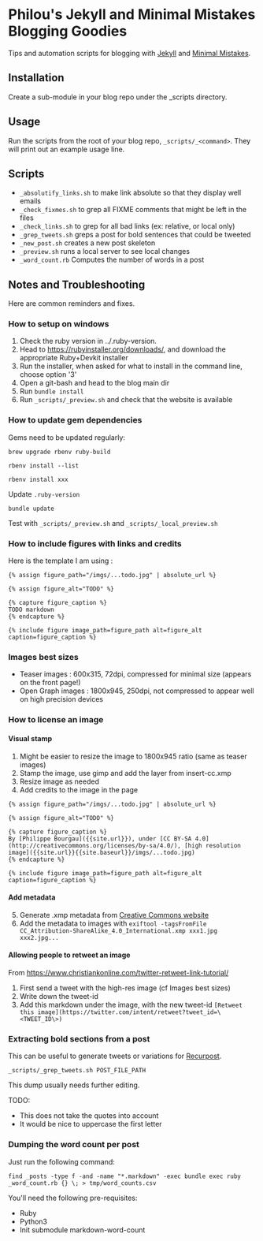 # Philou's Jekyll and Minimal Mistakes Blogging Goodies

Tips and automation scripts for blogging with [Jekyll](https://jekyllrb.com/) and [Minimal Mistakes](https://mmistakes.github.io/minimal-mistakes/).

## Installation

Create a sub-module in your blog repo under the _scripts directory.

## Usage

Run the scripts from the root of your blog repo, `_scripts/_<command>`. They will print out an example usage line.

## Scripts

- `_absolutify_links.sh` to make link absolute so that they display well emails
- `_check_fixmes.sh` to grep all FIXME comments that might be left in the files
- `_check_links.sh` to grep for all bad links (ex: relative, or local only)
- `_grep_tweets.sh` greps a post for bold sentences that could be tweeted
- `_new_post.sh` creates a new post skeleton
- `_preview.sh` runs a local server to see local changes
- `_word_count.rb` Computes the number of words in a post

## Notes and Troubleshooting

Here are common reminders and fixes.

### How to setup on windows

1. Check the ruby version in ../.ruby-version.
2. Head to https://rubyinstaller.org/downloads/, and download the appropriate Ruby+Devkit installer
3. Run the installer, when asked for what to install in the command line, choose option '3'
4. Open a git-bash and head to the blog main dir
5. Run `bundle install`
6. Run `_scripts/_preview.sh` and check that the website is available

### How to update gem dependencies

Gems need to be updated regularly:

`brew upgrade rbenv ruby-build`

`rbenv install --list`

`rbenv install xxx`

Update `.ruby-version`

`bundle update`

Test with `_scripts/_preview.sh` and `_scripts/_local_preview.sh`


### How to include figures with links and credits

Here is the template I am using :

```liquid
{% assign figure_path="/imgs/...todo.jpg" | absolute_url %}

{% assign figure_alt="TODO" %}

{% capture figure_caption %}
TODO markdown
{% endcapture %}

{% include figure image_path=figure_path alt=figure_alt caption=figure_caption %}
```

### Images best sizes

* Teaser images : 600x315, 72dpi, compressed for minimal size (appears on the front page!)
* Open Graph images : 1800x945, 250dpi, not compressed to appear well on high precision devices

### How to license an image

#### Visual stamp

1. Might be easier to resize the image to 1800x945 ratio (same as teaser images)
2. Stamp the image, use gimp and add the layer from insert-cc.xmp
3. Resize image as needed
4. Add credits to the image in the page

```liquid
{% assign figure_path="/imgs/...todo.jpg" | absolute_url %}

{% assign figure_alt="TODO" %}

{% capture figure_caption %}
By [Philippe Bourgau]({{site.url}}), under [CC BY-SA 4.0](http://creativecommons.org/licenses/by-sa/4.0/), [high resolution image]({{site.url}}{{site.baseurl}}/imgs/...todo.jpg)
{% endcapture %}

{% include figure image_path=figure_path alt=figure_alt caption=figure_caption %}
```

#### Add metadata

5. Generate .xmp metadata from [Creative Commons website](https://creativecommons.org/choose/#metadata)
6. Add the metadata to images with `exiftool -tagsFromFile CC_Attribution-ShareAlike_4.0_International.xmp xxx1.jpg xxx2.jpg...`

#### Allowing people to retweet an image

From https://www.christiankonline.com/twitter-retweet-link-tutorial/

1. First send a tweet with the high-res image (cf Images best sizes)
2. Write down the tweet-id
3. Add this markdown under the image, with the new tweet-id `[Retweet this image](https://twitter.com/intent/retweet?tweet_id=\<TWEET_ID\>)`

### Extracting bold sections from a post

This can be useful to generate tweets or variations for [Recurpost](https://recurpost.com).

`_scripts/_grep_tweets.sh POST_FILE_PATH`

This dump usually needs further editing.

TODO:
* This does not take the quotes into account
* It would be nice to uppercase the first letter

### Dumping the word count per post

Just run the following command:

```shell
find _posts -type f -and -name "*.markdown" -exec bundle exec ruby _word_count.rb {} \; > tmp/word_counts.csv
```

You'll need the following pre-requisites:

* Ruby
* Python3
* Init submodule markdown-word-count
